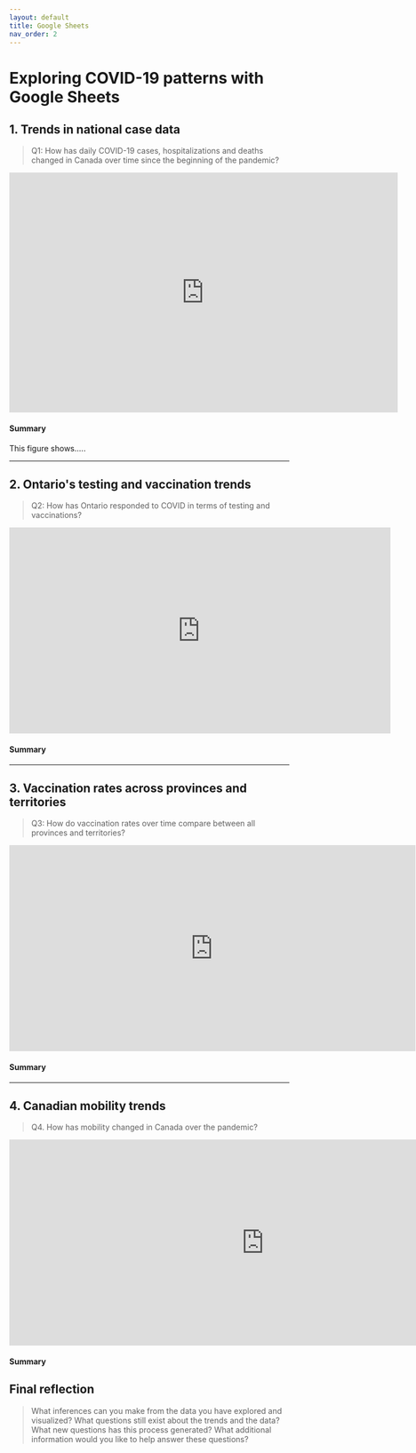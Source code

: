 ```yaml
---
layout: default
title: Google Sheets
nav_order: 2
---
```


# Exploring COVID-19 patterns with Google Sheets

## 1. Trends in national case data
> Q1: How has daily COVID-19 cases, hospitalizations and deaths changed in Canada over time since the beginning of the pandemic?

<!-- Paste your embed code for your figure below-->

<iframe width="699" height="432" seamless frameborder="0" scrolling="no" src="https://docs.google.com/spreadsheets/d/e/2PACX-1vR2Mc1QBEAWzfRAbSat-c7ougwA_XjoUOwF2AfVvBjc6L57Qh2o6WWDUHBVfWbH4J59B9WsJ5rFmwDX/pubchart?oid=858451018&amp;format=interactive"></iframe>

#### Summary
<!-- Write a 2-sentence summary of the trends below-->

This figure shows..... 

---

## 2. Ontario's testing and vaccination trends 
> Q2: How has Ontario responded to COVID in terms of testing and vaccinations? 

<!-- Paste your embed code for your figure below-->
<iframe width="686" height="371" seamless frameborder="0" scrolling="no" src="https://docs.google.com/spreadsheets/d/e/2PACX-1vR2Mc1QBEAWzfRAbSat-c7ougwA_XjoUOwF2AfVvBjc6L57Qh2o6WWDUHBVfWbH4J59B9WsJ5rFmwDX/pubchart?oid=111123881&amp;format=interactive"></iframe>

#### Summary
<!-- Write a 2-sentence summary of the trends below-->

---

## 3. Vaccination rates across provinces and territories
> Q3: How do vaccination rates over time compare between all provinces and territories? 

<!-- Paste your embed code for your figure below-->

<iframe width="731" height="371" seamless frameborder="0" scrolling="no" src="https://docs.google.com/spreadsheets/d/e/2PACX-1vR2Mc1QBEAWzfRAbSat-c7ougwA_XjoUOwF2AfVvBjc6L57Qh2o6WWDUHBVfWbH4J59B9WsJ5rFmwDX/pubchart?oid=649135535&amp;format=interactive"></iframe>

#### Summary
<!-- Write a 2-sentence summary of the trends below-->

---

## 4. Canadian mobility trends 
> Q4. How has mobility changed in Canada over the pandemic?

<!-- Paste your embed code for your figure below-->

<iframe width="916" height="371" seamless frameborder="0" scrolling="no" src="https://docs.google.com/spreadsheets/d/e/2PACX-1vT2aqoGtxszk_hPPqg3lvuSUaRNQN60oLuhApBhPsFY1220A4TfK3JjX0MpYzmwEsL4IZgaGya0yhfi/pubchart?oid=695952866&amp;format=interactive"></iframe>

#### Summary
<!-- Write a 2-sentence summary of the trends below-->

## Final reflection
> What inferences can you make from the data you have explored and visualized? 
> What questions still exist about the trends and the data? What new questions has this process generated? 
> What additional information would you like to help answer these questions? 

<!-- Write a short response below-->

